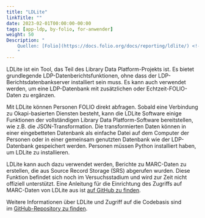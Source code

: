 ```yaml
---
title: "LDLite"
linkTitle: ""
date: 2023-02-01T00:00:00-00:00
tags: [app-ldp, by-folio, for-anwender]
weight: 50
Description: "
    Quellen: [Folio](https://docs.folio.org/docs/reporting/ldlite/) <!-- & [GBV](https://info.gebev.de/display/FOLIOGBVEXTERN/LDLite) -->
    "
---
```


LDLite ist ein Tool, das Teil des Library Data Platform-Projekts ist. Es bietet grundlegende LDP-Datenberichtsfunktionen, ohne dass der LDP-Berichtsdatenbankserver installiert sein muss. Es kann auch verwendet werden, um eine LDP-Datenbank mit zusätzlichen oder Echtzeit-FOLIO-Daten zu ergänzen.

Mit LDLite können Personen FOLIO direkt abfragen. Sobald eine Verbindung zu Okapi-basierten Diensten besteht, kann die LDLite Software einige Funktionen der vollständigen Library Data Platform-Software bereitstellen, wie z.B. die JSON-Transformation. Die transformierten Daten können in einer eingebetteten Datenbank als einfache Datei auf dem Computer der Personen oder in einer gemeinsam genutzten Datenbank wie der LDP-Datenbank gespeichert werden. Personen müssen Python installiert haben, um LDLite zu installieren.

LDLite kann auch dazu verwendet werden, Berichte zu MARC-Daten zu erstellen, die aus Source Record Storage (SRS) abgerufen wurden. Diese Funktion befindet sich noch im Versuchsstadium und wird zur Zeit nicht offiziell unterstützt. Eine Anleitung für die Einrichtung des Zugriffs auf MARC-Daten von LDLite aus ist [auf GitHub zu finden](https://github.com/library-data-platform/ldlite/blob/main/srs.md).

Weitere Informationen über LDLite und Zugriff auf die Codebasis sind im [GitHub-Repository zu finden](https://github.com/library-data-platform/ldlite).
